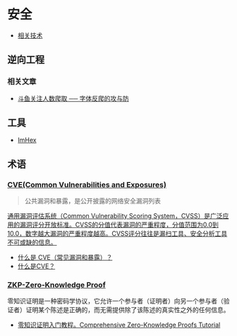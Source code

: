 # 安全

- [相关技术](/articles/safe/index.md)

## 逆向工程

### 相关文章

- [斗鱼关注人数爬取 ── 字体反爬的攻与防](https://cjting.me/2020/07/01/douyu-crawler-and-font-anti-crawling/)

## 工具

- [ImHex](https://github.com/WerWolv/ImHex)

## 术语

### [CVE(Common Vulnerabilities and Exposures)](https://www.cve.org/)
> 公共漏洞和暴露，是公开披露的网络安全漏洞列表

[通用漏洞评估系统（Common Vulnerability Scoring System，CVSS）是广泛应用的漏洞评分开放标准。CVSS的分值代表漏洞的严重程度，分值范围为0.0到10.0，数字越大漏洞的严重程度越高。CVSS评分往往是漏扫工具、安全分析工具不可或缺的信息。](https://www.cvedetails.com/)

- [什么是 CVE（常见漏洞和暴露）？](https://informationsecurityasia.com/zh-CN/what-is-cve/)
- [什么是CVE？](https://info.support.huawei.com/info-finder/encyclopedia/zh/CVE.html)

### [ZKP-Zero-Knowledge Proof]()

零知识证明是一种密码学协议，它允许一个参与者（证明者）向另一个参与者（验证者）证明某个陈述是正确的，而无需提供除了该陈述的真实性之外的任何信息。

- [零知识证明入门教程。Comprehensive Zero-Knowledge Proofs Tutorial](https://github.com/WTFAcademy/WTF-zk)
